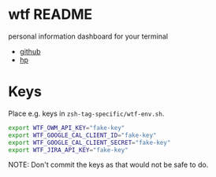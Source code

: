 # wtf README

personal information dashboard for your terminal

- [github](https://github.com/wtfutil/wtf)
- [hp](http://wtfutil.com/)

# Keys

Place e.g. keys in `zsh-tag-specific/wtf-env.sh`.

```sh
export WTF_OWM_API_KEY="fake-key"
export WTF_GOOGLE_CAL_CLIENT_ID="fake-key"
export WTF_GOOGLE_CAL_CLIENT_SECRET="fake-key"
export WTF_JIRA_API_KEY="fake-key"
```

NOTE: Don't commit the keys as that would not be safe to do.
